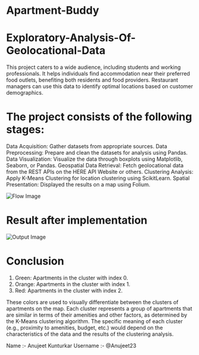 # Apartment-Buddy
# Exploratory-Analysis-Of-Geolocational-Data
This project caters to a wide audience, including students and working professionals. It helps individuals find accommodation near their preferred food outlets, benefiting both residents and food providers. Restaurant managers can use this data to identify optimal locations based on customer demographics.

# The project consists of the following stages:
Data Acquisition: Gather datasets from appropriate sources.
Data Preprocessing: Prepare and clean the datasets for analysis using Pandas.
Data Visualization: Visualize the data through boxplots using Matplotlib, Seaborn, or Pandas.
Geospatial Data Retrieval: Fetch geolocational data from the REST APIs on the HERE API Website or others.
Clustering Analysis: Apply K-Means Clustering for location clustering using ScikitLearn.
Spatial Presentation: Displayed the results on a map using Folium.

![Flow Image](https://drive.google.com/file/d/1BZR8nC5ERaGFO6FUamLj2NTzRR6lPZx9/view?usp=drive_link)

# Result after implementation
![Output Image](https://drive.google.com/file/d/1yBKs2jF0ks538apepOT1gCiL1e958gxq/view?usp=drive_link)

# Conclusion

1. Green: Apartments in the cluster with index 0.
2. Orange: Apartments in the cluster with index 1.
3. Red: Apartments in the cluster with index 2.

These colors are used to visually differentiate between the clusters of apartments on the map. Each cluster represents a group of apartments that are similar in terms of their amenities and other factors, as determined by the K-Means clustering algorithm. The specific meaning of each cluster (e.g., proximity to amenities, budget, etc.) would depend on the characteristics of the data and the results of the clustering analysis.

Name :- Anujeet Kunturkar
Username :- @Anujeet23
